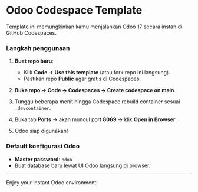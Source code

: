 
# Odoo Codespace Template

Template ini memungkinkan kamu menjalankan Odoo 17 secara instan di GitHub Codespaces.

### Langkah penggunaan

1. **Buat repo baru**:
   - Klik **Code → Use this template** (atau fork repo ini langsung).
   - Pastikan repo **Public** agar gratis di Codespaces.

2. **Buka repo → Code → Codespaces → Create codespace on main**.

3. Tunggu beberapa menit hingga Codespace rebuild container sesuai `.devcontainer`.

4. Buka tab **Ports** → akan muncul port **8069** → klik **Open in Browser**.

5. Odoo siap digunakan!

### Default konfigurasi Odoo
- **Master password**: `odoo`
- Buat database baru lewat UI Odoo langsung di browser.

---

Enjoy your instant Odoo environment!
